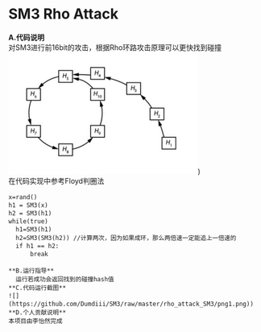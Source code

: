 # SM3 Rho Attack  

**A.代码说明**  
	对SM3进行前16bit的攻击，根据Rho环路攻击原理可以更快找到碰撞  
  ![](https://github.com/Dumdiii/SM3/raw/master/rho_attack_SM3/png2.png))   
  在代码实现中参考Floyd判圈法  
  ```
  x=rand()
  h1 = SM3(x)
  h2 = SM3(h1)
  while(true)
    h1=SM3(h1)
    h2=SM3(SM3(h2)) //计算两次，因为如果成环，那么两倍速一定能追上一倍速的
    if h1 == h2:
        break  
        
**B.运行指导**  
	运行若成功会返回找到的碰撞hash值  
**C.代码运行截图**  
![](https://github.com/Dumdiii/SM3/raw/master/rho_attack_SM3/png1.png))  
**D.个人贡献说明**  
 本项目由李怡然完成
